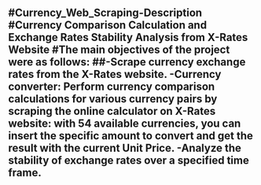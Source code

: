 #Currency_Web_Scraping-Description
#Currency Comparison Calculation and Exchange Rates Stability Analysis from X-Rates Website
#The main objectives of the project were as follows: 
##-Scrape currency exchange rates from the X-Rates website. 
-Currency converter:
Perform currency comparison calculations for various currency pairs by scraping the online calculator on X-Rates website:
with 54 available currencies, you can insert the specific amount to convert and get the result with the current Unit Price.
-Analyze the stability of exchange rates over a specified time frame.
-
